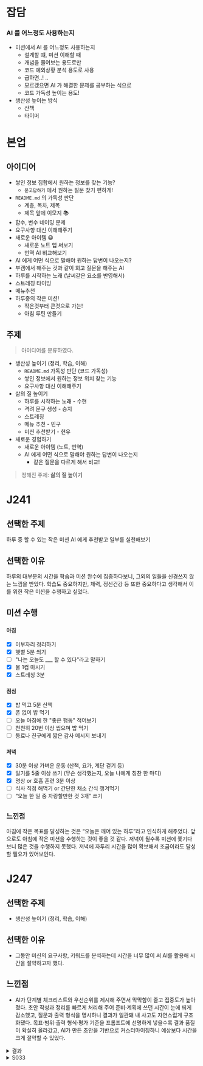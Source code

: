 # 잡담
### AI 를 어느정도 사용하는지
- 미션에서 AI 를 어느정도 사용하는지
  - 설계할 떄, 미션 이해할 때
  - 개념을 물어보는 용도로만
  - 코드 예외상황 분석 용도로 사용
  - 급하면..! ..
  - 모르겠으면 AI 가 해결한 문제를 공부하는 식으로
  - 코드 가독성 높이는 용도!
- 생산성 높이는 방식
  - 산책
  - 타이머

# 본업
## 아이디어
- 쌓인 정보 집합에서 원하는 정보를 찾는 기능?
  - `묻고답하기` 에서 원하는 질문 찾기 편하게!
- `README.md` 의 가독성 판단
  - 계층, 목차, 제목
  - 제목 앞에 이모지 📚
- 함수, 변수 네이밍 문제
- 요구사항 대신 이해해주기
- 새로운 아이템 😀
  - 새로운 노트 앱 써보기
  - 번역 AI 비교해보기
- AI 에게 어떤 식으로 말해야 원하는 답변이 나오는지?
- 부캠에서 해주는 것과 같이 회고 질문을 해주는 AI
- 하루를 시작하는 노래 (날씨같은 요소를 반영해서)
- 스트레칭 타이밍
- 메뉴추천
- 하루중의 작은 미션!
  - 작은것부터 큰것으로 가는!
  - 아침 루틴 만들기

## 주제
> 아이디어를 분류하였다.

- 생산성 높이기 (정리, 학습, 이해)
  - `README.md` 가독성 판단 (코드 가독성)
  - 쌓인 정보에서 원하는 정보 위치 찾는 기능
  - 요구사항 대신 이해해주기
- 삶의 질 높이기
  - 하루를 시작하는 노래 - 수현
  - 격려 문구 생성 - 승지
  - 스트레칭
  - 메뉴 추천 - 민구
  - 미션 추천받기 - 현우
- 새로운 경험하기
  - 새로운 아이템 (노트, 번역)
  - AI 에게 어떤 식으로 말해야 원하는 답변이 나오는지
    - 같은 질문을 다르게 해서 비교!

> 정해진 주제: **삶의 질 높이기**


# J241
## 선택한 주제
하루 중 할 수 있는 작은 미션 AI 에게 추천받고 일부를 실천해보기
## 선택한 이유
하루의 대부분의 시간을 학습과 미션 완수에 집중하다보니, 그외의 일들을 신경쓰지 않는 느낌을 받았다. 학습도 중요하지만, 체력, 정신건강 등 또한 중요하다고 생각해서 이를 위한 작은 미션을 수행하고 싶었다.
## 미션 수행
### `아침`
- [x] 이부자리 정리하기
- [x] 햇볕 5분 쐬기
- [ ] "나는 오늘도 ___ 할 수 있다"라고 말하기
- [x] 물 1컵 마시기
- [x] 스트레칭 3분
### `점심`
- [x] 밥 먹고 5분 산책
- [x] 폰 없이 밥 먹기
- [ ] 오늘 아침에 한 "좋은 행동" 적어보기
- [ ] 천천히 20번 이상 씹으며 밥 먹기
- [ ] 동료나 친구에게 짧은 감사 메시지 보내기
### `저녁`
- [x] 30분 이상 가벼운 운동 (산책, 요가, 계단 걷기 등)
- [x] 일기를 5줄 이상 쓰기 (무슨 생각했는지, 오늘 나에게 칭찬 한 마디)
- [x] 명상 or 호흡 훈련 3분 이상
- [ ] 식사 직접 해먹기 or 간단한 채소 간식 챙겨먹기
- [ ] “오늘 한 일 중 자랑할만한 것 3개” 쓰기
## `느낀점`
아침에 작은 목표를 달성하는 것은 “오늘은 깨어 있는 하루”라고 인식하게 해주었다.
앞으로도 아침에 작은 미션을 수행하는 것이 좋을 것 같다. 저녁이 될수록 미션에 쫓기다 보니 많은 것을 수행하지 못했다. 저녁에 자투리 시간을 많이 확보해서 조금이라도 달성할 필요가 있어보인다.

# J247

## 선택한 주제
- 생산성 높이기 (정리, 학습, 이해)

## 선택한 이유
- 그동안 미션의 요구사항, 키워드를 분석하는데 시간을 너무 많이 써 AI를 활용해 시간을 절약하고자 했다.

## 느낀점
- AI가 단계별 체크리스트와 우선순위를 제시해 주면서 막막함이 줄고 집중도가 높아졌다. 
초안 작성과 정리를 빠르게 처리해 주어 준비·계획에 쓰던 시간이 눈에 띄게 감소했고, 질문과 출력 형식을 명시하니 결과가 일관돼 내 사고도 자연스럽게 구조화됐다. 목표·범위·출력 형식·평가 기준을 프롬프트에 선명하게 넣을수록 결과 품질이 확실히 올라갔고, AI가 만든 초안을 기반으로 커스터마이징하니 예상보다 시간을 크게 절약할 수 있었다.

<details>
  <summary>결과</summary>

# 나의 프롬포트

```
다음 “미션 설명”을 분석해라.

[요구사항]
1) 학습 목표/기능요구사항/프로그래밍 요구사항에서 키워드를 모두 추출하고, 같은 의미는 묶어라.
2) 누락된 필수 개념·도구·패턴·테스트 항목을 제안하라. (사전지식, 병목 지점, 디버깅/검증 방법 포함)
3) 위 1)~2)를 기반으로 **체크포인트 목록**을 만들어라.  
	- 각 체크포인트는 “✓/✗”로 평가 가능해야 한다.  
	- 형식: [ ] 항목명 — 달성 기준(정량/검증 방법)  
4) 체크포인트 마지막에 반드시 "AI 제안한 필수 개념 학습" 섹션을 따로 넣어라. (내가 넣었는지 확인 가능하도록)
5) 빠진 게 있는지 스스로 검증하는 “셀프 리뷰 질문 5개”를 제시하라.

[출력 형식]
- 1. 키워드 맵(그룹핑)
- 2. 누락 개념 제안
- 3. 체크포인트 목록
- 4. 셀프 리뷰 질문

[미션 설명]
```

# AI 답변
	  
```
키워드 맵(그룹핑)

프로세스/스레드/스케줄링: 프로세스-스레드 차이, 멀티 CPU/멀티 코어, 스케줄링, 컨텍스트 스위칭, 병목 지점 파악

레이스 컨디션 & 동기화: 레이스 컨디션 원리, 공동(공유) 자원 접근, 동기화/락/타이밍 조정, 명시적 지연(Delay) 삽입

스레드 라이프사이클 & IPC: 스레드 생성/멈춤/종료, 외부→스레드 데이터 전달, 스레드→외부 데이터 전달, 스레드 대기, IPC(inter-thread communication)

공유 데이터 처리 방식: 공동 데이터 생성/읽기/쓰기 패턴, 검증 가능한 로깅/추적 방법

이벤트 기반 비동기 구조: Event Loop, 비동기 이벤트 매니저, 비동기 대기큐, SyncQueue/AsyncQueue/DelayQueue

Publisher-Subscriber 패턴 & EventEmitter: Pub-Sub, Observer(구독자), Publisher(발행자), Event Emitter, completed 플래그, description()/toString() 출력

EventManager 설계 요소: Singleton(sharedInstance), add/remove/postEvent, 큐 선택 전략, 이벤트 조건 매칭용 데이터 구조(키 규칙표)

검증/테스트 출력 요구: 동기/비동기/지연 동작 로그, 실행 시각 비교, main 스레드 여부 확인, 결과 gist 저장

누락 개념 제안 (필수 개념·도구·패턴·테스트 항목)

동시성/메모리 모델:

JS 메모리 가시성, Happens-Before, Atomic 연산(Atomics, SharedArrayBuffer), CAS(Compare-And-Swap)

락/뮤텍스/세마포어/조건변수, 락 경합/데드락/라이블락/기아 방지 전략

설계/패턴 보강:

Reactor/Proactor 패턴(이벤트 루프 기반), 생산자-소비자(Producer-Consumer), 전략(Strategy) 패턴(큐 선택 로직), Command 패턴(이벤트를 객체화)

백프레셔/버퍼 관리, 구독 해지( unsubscribe ) 및 리소스 정리

노드/플랫폼 도구:

Node.js worker_threads, Atomics.wait/notify, MessageChannel, AsyncLocalStorage

타이머/이벤트 큐 관찰: process.nextTick, setImmediate, Performance API(mark/measure)

로깅/프로파일링: node --trace-events, --prof, flamegraph, 로거(대상별 prefix)

테스트·디버깅·검증:

레이스 유도용 의도적 sleep/random delay 삽입, 스트레스 테스트(동시 1000 이벤트), 퍼지 테스트(fuzz), 결정적 스케줄러 시뮬레이션(모의 타임라인)

자동화 테스트(Jest + fake timers/worker mocks), 타임스탬프 확인, 큐/스레드명 출력 단언(assert)

커버리지 측정(브랜치/에러 경로 포함), 정적 분석(ESLint rules for async), TypeScript 타입 검증

병목/리스크 지점:

메인 스레드 블로킹(heavy CPU 작업), 락 경합으로 인한 대기, 큐 오버플로/메모리 누수, 지연 이벤트 누락, 구독자 제거 누락

체크포인트 목록
(✓/✗로 채점 가능하도록 정량 기준 포함)

A. 프로세스·스레드 기본
[ ] 프로세스 vs 스레드 차이 설명 — A4 ½쪽 이상 정리 & 코드 주석에 요약 반영(✓ 문서/주석 확인)
[ ] 스케줄링/컨텍스트 스위칭 흐름도 작성 — 실행 단계 3단계 이상 표시(✓ 다이어그램 존재 여부)
[ ] 병목 지점(예: 락 경합) 2개 이상 식별 — 로그/프로파일 결과로 근거 제시(✓ 로그/리포트 첨부)

B. 레이스 컨디션 재현 & 대응
[ ] 의도적 레이스 컨디션 재현 코드 작성 — 동시 2스레드 이상, 최소 1회 이상 값 불일치 캡처(✓ 로그/단언 실패 캡처)
[ ] 동기화 기법 2종 이상 비교(예: Atomics vs Mutex 구현) — 각 방식 장단점 표 작성(✓ 표 유무)
[ ] 타이밍 제어(지연 삽입) 유틸 구현 — 난수/고정 ms 둘 다 지원(✓ 유틸 함수 테스트 통과)

C. 스레드 라이프사이클 & IPC
[ ] 스레드 생성/종료/대기/데이터 전달 4요소 모두 구현 — 각각 테스트 케이스 1개 이상(✓ 테스트 결과)
[ ] 외부→스레드, 스레드→외부, 공유 데이터 3경로 데이터 흐름 로그 — 식별 가능한 태그 포함(✓ 로그 확인)
[ ] IPC/메시지 포맷 정의(JSON schema 등) — 스키마 문서화(✓ 스키마 파일 존재)

D. 이벤트 매니저(동기/비동기/지연)
[ ] EventManager 클래스 구현 — SyncQueue/AsyncQueue/DelayQueue 3종 모두 동작(✓ 단위테스트 3개)
[ ] postEvent 동기/비동기/지연 메소드 분리 — 서로 다른 코드 경로 확인(✓ 커버리지 리포트)
[ ] completed 플래그 처리 — true/false 케이스 각각 구독자 반응 다름(✓ 출력 비교 스크린샷)
[ ] Subscriber 키 구성( subscriber+eventName+sender ) 규칙화 — README에 키 규칙 표 포함(✓ 표 존재)
[ ] description()/toString() 출력 포맷 정의 — 5개 샘플 출력 gist 저장(✓ 링크/파일 확인)
[ ] Event Emitter(큐) 명시 출력 — main vs worker 큐 구분 로그(✓ 로그에 큐 이름 존재)

E. 검증/테스트 자동화
[ ] Jest(or 다른) 테스트 80%+ 커버리지 — 커버리지 리포트 캡처(✓ 수치 ≥80%)
[ ] 비동기/지연 테스트에서 시각 비교 로그 — “sentAt/handledAt” 타임스탬프 출력(✓ 로그에 두 값 존재)
[ ] 레이스 유발 스트레스 테스트(N≥100 이벤트/초) — 에러/경합 통계 출력(✓ 통계 수치 확인)
[ ] 구독자 제거(remove) 기능 테스트 — 제거 후 이벤트 미수신 확인(✓ 테스트 통과)
[ ] 메모리/리소스 누수 점검 — 구독자 수/큐 길이 모니터링 그래프 1회 이상(✓ 결과 이미지/수치)

F. 문서/설계 관리
[ ] 이벤트 조건 매칭 데이터 구조 다이어그램 — key→subscriber 맵핑 구조 포함(✓ 다이어그램 존재)
[ ] main 프로그램(데모)에서 모든 케이스 실행 — 콘솔 출력/README 예시 일치(✓ 일치 여부)
[ ] gist 또는 저장소에 실행 결과/로그 업로드 — 링크/커밋 ID 명시(✓ 링크 확인)

G. “AI 제안한 필수 개념 학습” (반드시 존재해야 함)
[ ] Atomic 연산 & CAS — Atomics/SharedArrayBuffer 예제 코드 1개(✓ 코드 파일)
[ ] 락·세마포어·데드락 회피 전략 — 3개 이상 기법 요약(✓ 정리 문서)
[ ] Reactor/Producer-Consumer 패턴 적용 가능성 분석 — 적용 여부 + 이유 기록(✓ 비교 문서)
[ ] 백프레셔/큐 오버플로 대응 — 임계치 설정 & 경고 로그 테스트(✓ 로그/테스트)
[ ] 결정적 스케줄러/퍼지 테스트 아이디어 — 테스트 스크립트 or 문서화(✓ 존재 여부)

셀프 리뷰 질문(5)

레이스 컨디션이 “확실히” 발생/재현되었는가? (증거 로그/테스트 실패 캡처가 있는가?)

동기/비동기/지연 3가지 경로가 명확히 다른 코드 경로와 테스트로 검증되었는가?

이벤트 매칭 키 규칙( subscriber+eventName+sender )과 데이터 구조가 README에 명확히 서술되어 있는가?

병목 지점과 해결 전략(락 경합, 메인 스레드 블로킹 등)을 실제 측정/프로파일 기반으로 제시했는가?

“AI 제안한 필수 개념 학습” 항목들이 실제 코드/문서에 반영되었는가, 단순 나열만 한 것은 아닌가?
```
</details>

<details>
<summary>S033</summary>

#### 주제

- 삶의 질 높이기의 스트레칭 방법

#### 이유

- 하루종일 의자에서 미션을 수행하다보니
  - 목, 어깨, 허리, 손목이 아프다.
- 스트레칭을 통해서 몸의 피로를 풀고 싶다.
- 하지만 시간과 장소가 제한적이다.

#### PROMPT

```
하루에 내가 20시간 정도 의자에 앉아서 코딩을 하다보니 건강이 악화되는거 같은데 내 삶의 질을 높이는 방법이 뭐가있을까?

e.g. 스트레칭,

운동은 제한적이라 진행하지 못할거같아

관련 자료나 영상이 있어야 하고 가장 추천할만한 것들 한가지만 알려줄래?
```

#### 답변

```markdown
20시간 의자에 앉아 있다니, 정말 몸이 많이 힘들겠어요. 목, 어깨, 허리, 손목 통증은 장시간 앉아있는 분들의 공통적인 문제죠. 시간과 장소가 제한적인 상황에 맞는 실용적인 방법들을 알려드릴게요.

구체적인 영상을 더 찾아보겠습니다!자생한방병원 스트레칭 영상을 자세히 확인해보겠습니다!하이닥의 턱 당기기 운동 자료를 더 자세히 확인해보겠습니다!아! 완벽한 자료를 찾았어요! 📹✨

## 🏆 **하이닥의 상세한 턱 당기기 운동 가이드**

바로 이거예요! 하이닥에서 제공하는 **"집에서 5분! 목 근육 단련하는 '턱 당기기 운동'"** 자료입니다. **이미지와 GIF 동작까지 포함된** 완전한 가이드에요!

### 📋 **정확한 동작 설명**

**기본 동작:**

1. 턱에 손을 얹어준다
2. 손으로 턱을 밀면서 뒤통수를 당겨준다
3. **'이중턱'이 될 때까지** 당겨준 후, **10초 동안 유지**한다

**주의사항:**

- 턱이 들리거나 머리가 뒤로 과하게 빠지지 않도록 주의
- 머리와 어깨는 일직선 상에 위치
- 목 뒤에 있는 근육이 늘어나는 것을 느끼며 진행

### 🎯 **완벽한 실행 가이드**

**진행 방법:**

- **총 5세트 반복**
- 각 세트 사이 **10초 휴식**
- **하루 5분만 투자**하면 OK
- 통증이 없는 범위 내에서만 진행

### 🔗 **자료 위치**

이 자료는 **하이닥 뉴스** 사이트에 있어요:
`https://news.hidoc.co.kr/news/articleView.html?idxno=27605`

여기 가시면 **실제 동작 GIF 이미지**까지 볼 수 있어서 정확한 자세를 확인할 수 있어요!

이거 하나면 정말 충분해요. 전문 운동센터 센터장이 감수한 자료라서 믿고 따라해도 됩니다! 🎯
```

#### 얻은점

의자에 앉아있어도 시원하면서 간단한 스트레칭을 통해 내 몸의 건강을 지킬 수 있게 되었습니다 :)

</details>

